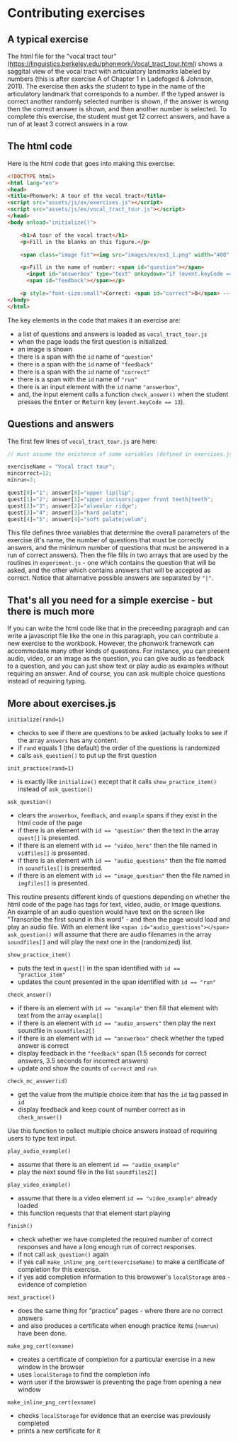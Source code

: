 # Contributing exercises #

## A typical exercise ##

The html file for the "vocal tract tour" (https://linguistics.berkeley.edu/phonwork/Vocal_tract_tour.html) shows 
a saggital view of the vocal tract with articulatory landmarks labeled by numbers (this is after exercise A 
of Chapter 1 in Ladefoged & Johnson, 2011).  The exercise then asks the student to type in the name of 
the articulatory landmark that corresponds to a number.  If the typed answer is correct another randomly selected 
number is shown, if the answer is wrong then the correct answer is shown, and then another number is selected. 
To complete this exercise, the student must get 12 correct answers, and have a run of at least 3 correct answers 
in a row.

## The html code ##

Here is the html code that goes into making this exercise:

```html
<!DOCTYPE html>
<html lang="en">
<head>
<title>Phonwork: A tour of the vocal tract</title>
<script src="assets/js/ex/exercises.js"></script>
<script src="assets/js/ex/vocal_tract_tour.js"></script>
</head>
<body onload="initialize()">

    <h1>A tour of the vocal tract</h1>
    <p>Fill in the blanks on this figure.</p>

    <span class="image fit"><img src="images/ex/ex1_1.png" width="400" alt="Vocal tract with numbered regions"></span>

    <p>Fill in the name of number: <span id="question"></span>
      <input id="answerbox" type="text" onkeydown="if (event.keyCode == 13) check_answer()" placeholder="type answer here">
      <span id="feedback"></span></p>

    <p style="font-size:small">Correct: <span id="correct">0</span> ---- Run: <span id="run">0</span></p>
</body>
</html>
```

The key elements in the code that makes it an exercise are:
  - a list of questions and answers is loaded as `vocal_tract_tour.js`
  - when the page loads the first question is initialized.
  - an image is shown
  - there is a span with the `id` name of `"question"`
  - there is a span with the `id` name of `"feedback"`
  - there is a span with the `id` name of `"correct"`
  - there is a span with the `id` name of `"run"`
  - there is an input element with the `id` name `"answerbox"`, 
  - and, the input element calls a function `check_answer()` when the student presses the <kbd>Enter</kbd> or <kbd>Return</kbd> key (`event.keyCode == 13`).
  
## Questions and answers ##
       
The first few lines of `vocal_tract_tour.js` are here:

```javascript
// must assume the existence of some variables (defined in exercises.js)

exerciseName = "Vocal tract tour";
mincorrect=12;
minrun=3;

quest[0]="1"; answer[0]="upper lip|lip";
quest[1]="2"; answer[1]="upper incisors|upper front teeth|teeth";
quest[2]="3"; answer[2]="alveolar ridge";
quest[3]="4"; answer[3]="hard palate";
quest[4]="5"; answer[4]="soft palate|velum";
```

This file defines three variables that determine the overall parameters of the exercise (it's name, the number of questions that must be correctly answers, 
and the minimum number of questions that must be answered in a run of correct answers).   Then the file fills in two arrays that are used by the routines in 
`experiment.js` - one which contains the question that will be asked, and the other which contains answers that will be accepted as correct.  Notice that 
alternative possible answers are separated by `"|"`.  

## That's all you need for a simple exercise - but there is much more ##

If you can write the html code like that in the preceeding paragraph and can write a javascript file 
like the one in this paragraph, you can contribute a new exercise to the workbook.  However, the phonwork framework 
can accommodate many other kinds of questions.  For instance, you can present audio, video, or an image as the question, 
you can give audio as feedback to a question, and you can just show text or play audio as examples without requiring 
an answer.  And of course, you can ask multiple choice questions instead of requiring typing.

## More about exercises.js ##

`initialize(rand=1)`
  - checks to see if there are questions to be asked (actually looks to see if the array `answers` has any content.  
  - if `rand` equals 1 (the default) the order of the questions is randomized
  - calls `ask_question()` to put up the first question

`init_practice(rand=1)`
  - is exactly like `initialize()` except that it calls `show_practice_item()` instead of `ask_question()`
  
`ask_question()`

  - clears the `answerbox`, `feedback`, and `example` spans if they exist in the html code of the page
  - if there is an element with `id == "question"` then the text in the array `quest[]` is presented.
  - if there is an element with `id == "video_here"` then the file named in `vidfiles[]` is presented.
  - if there is an element with `id == "audio_questions"` then the file named in `soundfiles[]` is presented.
  - if there is an element with `id == "image_question"` then the file named in `imgfiles[]` is presented.

This routine presents different kinds of questions depending on whether the html code of the page 
has tags for text, video, audio, or image questions.  An example of an audio question would have text on the screen 
like "Transcribe the first sound in this word" - and then the page would load and play an audio file.  With an element 
like `<span id="audio_questions"></span>` `ask_question()` will assume that there are audio filenames in the array 
`soundfiles[]` and will play the next one in the (randomized) list.  

`show_practice_item()`
  - puts the text in `quest[]` in the span identified with `id == "practice_item"`
  - updates the count presented in the span identified with `id == "run"`

`check_answer()`
  - if there is an element with `id == "example"` then fill that element with text from the array `example[]`
  - if there is an element with `id == "audio_answers"` then play the next soundfile in `soundfiles2[]`
  - if there is an element with `id == "answerbox"` check whether the typed answer is correct
  - display feedback in the `"feedback"` span (1.5 seconds for correct answers, 3.5 seconds for incorrect answers)
  - update and show the counts of `correct` and `run`

`check_mc_answer(id)`
  - get the value from the multiple choice item that has the `id` tag passed in `id`
  - display feedback and keep count of number correct as in `check_answer()`

Use this function to collect multiple choice answers instead of requiring users to type text input. 

`play_audio_example()`
  - assume that there is an element `id == "audio_example"`
  - play the next sound file in the list `soundfiles2[]`

`play_video_example()`
  - assume that there is a video element `id == "video_example"` already loaded
  - this function requests that that element start playing

`finish()`
  - check whether we have completed the required number of correct responses and have a long enough run of correct responses.
  - if not call `ask_question()` again
  - if yes call `make_inline_png_cert(exerciseName)` to make a certificate of completion for this exercise.
  - if yes add completion information to this browswer's `localStorage` area - evidence of completion

`next_practice()`
  - does the same thing for "practice" pages - where there are no correct answers
  - and also produces a certificate when enough practice items (`numrun`) have been done.

`make_png_cert(exname)`
  - creates a certificate of completion for a particular exercise in a new window in the browser
  - uses `localStorage` to find the completion info
  - warn user if the browswer is preventing the page from opening a new window

`make_inline_png_cert(exname)`
  - checks `localStorage` for evidence that an exercise was previously completed
  - prints a new certificate for it


